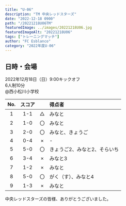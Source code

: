 ```yaml
---
title: "U-06"
description: "TM 中央レッドスターズ"
date: "2022-12-18 0900"
path: "/20221218U06TM"
featuredImage: ../images/20221218U06.jpg
featuredImageAlt: "20221218U06"
tags: ["トレーニングマッチ"]
author: "FC Esblanco"
category: "2022年度U-06"
---
```


## 日時・会場

2022年12月18日（日）9:00キックオフ<br>
6人制10分<br>
@西小松川小学校

| No.| スコア |   | 得点者  |
|:--:|:------:|:-:|:--------|
| 1  | 1-1 | △ |みなと|
| 2  | 1-0 | 〇 |みなと|
| 3  | 2-0 | 〇 |みなと、きょうご|
| 4  | 0-4 | × |-|
| 5  | 5-0 | 〇 |きょうご2、みなと2、そらいち|
| 6  | 3-4 | × |みなと3|
| 7  | 1-2 | × |みなと|
| 8  | 5-0 | 〇 |がく（す）、みなと4|
| 9  | 1-3 | × |みなと|


中央レッドスターズの皆様、ありがとうございました。